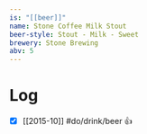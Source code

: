 ```yaml
---
is: "[[beer]]"
name: Stone Coffee Milk Stout
beer-style: Stout - Milk - Sweet
brewery: Stone Brewing
abv: 5
---
```

# Log
- [x] [[2015-10]] #do/drink/beer 👍
